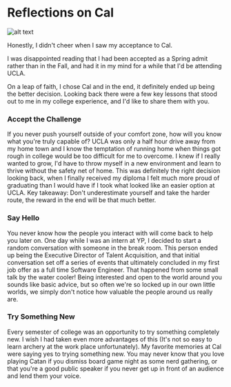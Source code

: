 # Reflections on Cal

![alt text](http://jaspreetsingh.me/images/berkeley.jpg "Berkeley")

Honestly, I didn't cheer when I saw my acceptance to Cal.

I was disappointed reading that I had been accepted as a Spring admit rather than in the Fall, and had it in my mind for a while that I'd be attending UCLA.

On a leap of faith, I chose Cal and in the end, it definitely ended up being the better decision. Looking back there were a few key lessons that stood out to me in my college experience, and I'd like to share them with you. 

### Accept the Challenge

If you never push yourself outside of your comfort zone, how will you know what you're truly capable of? UCLA was only a half hour drive away from my home town and I know the temptation of running home when things got rough in college would be too difficult for me to overcome. I knew if I really wanted to grow, I'd have to throw myself in a new environment and learn to thrive without the safety net of home. This was definitely the right decision looking back, when I finally received my diploma I felt much more proud of graduating than I would have if I took what looked like an easier option at UCLA. Key takeaway: Don't underestimate yourself and take the harder route, the reward in the end will be that much better.

### Say Hello

You never know how the people you interact with will come back to help you later on. One day while I was an intern at YP, I decided to start a random conversation with someone in the break room. This person ended up being the Executive Director of Talent Acquisition, and that initial conversation set off a series of events that ultimately concluded in my first job offer as a full time Software Engineer. That happened from some small talk by the water cooler! Being interested and open to the world around you sounds like basic advice, but so often we're so locked up in our own little worlds, we simply don't notice how valuable the people around us really are.

### Try Something New

Every semester of college was an opportunity to try something completely new. I wish I had taken even more advantages of this (It's not so easy to learn archery at the work place unfortunately). My favorite memories at Cal were saying yes to trying something new. You may never know that you love playing Catan if you dismiss board game night as some nerd gathering, or that you're a good public speaker if you never get up in front of an audience and lend them your voice.
